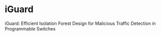 # iGuard
iGuard: Efficient Isolation Forest Design for Malicious Traffic Detection in Programmable Switches

